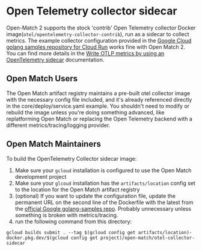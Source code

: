 # Open Telemetry collector sidecar

Open-Match 2 supports the stock 'contrib' Open Telemetry collector Docker image(`otel/opentelemetry-collector-contrib`), run as a sidecar to collect metrics.  The example collector configuration provided in the [Google Cloud golang samples repository for Cloud Run](https://github.com/GoogleCloudPlatform/golang-samples/tree/main/run/custom-metrics/collector) works fine with Open Match 2.  You can find more details in the [Write OTLP metrics by using an OpenTelemetry sidecar](https://cloud.google.com/run/docs/tutorials/custom-metrics-opentelemetry-sidecar) documentation.

## Open Match Users
The Open Match artifact registry maintains a pre-built otel collector image with the necessary config file included, and it's already referenced directly in the core/deploy/service.yaml example. You shouldn't need to modify or rebuild the image unless you're doing something advanced, like replatforming Open Match or replacing the Open Telemetry backend with a different metrics/tracing/logging provider.

## Open Match Maintainers 
To build the OpenTelemetry Collector sidecar image:
1.  Make sure your `gcloud` installation is configured to use the Open Match development project
1.  Make sure your `glcoud` installation has the `artifacts/location` config set to the location for the Open Match artifact registry
1.  (optional) If you want to update the configuration file, update the permanent URL on the second line of the Dockerfile with the latest from the [official Google golang-samples repo](https://github.com/GoogleCloudPlatform/golang-samples/blob/main/run/custom-metrics/collector/collector-config.yaml). Probably unnecessary unless something is broken with metrics/tracing.
1. run the following command from this directory:

 `gcloud builds submit . --tag $(gcloud config get artifacts/location)-docker.pkg.dev/$(gcloud config get project)/open-match/otel-collector-sidecar`

